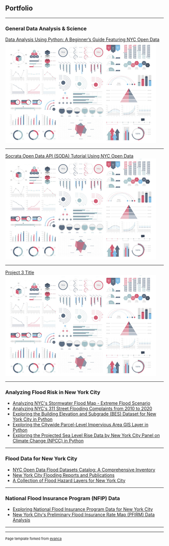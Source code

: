 ## Portfolio

---

### General Data Analysis & Science 

[Data Analysis Using Python: A Beginner’s Guide Featuring NYC Open Data](https://github.com/mebauer/data-analysis-using-python)
<img src="images/dummy_thumbnail.jpg?raw=true"/>

---
[Socrata Open Data API (SODA) Tutorial Using NYC Open Data](https://github.com/mebauer/sodapy-tutorial-nyc-opendata)
<img src="images/dummy_thumbnail.jpg?raw=true"/>

---
[Project 3 Title](http://example.com/)
<img src="images/dummy_thumbnail.jpg?raw=true"/>

---

### Analyzing Flood Risk in New York City

- [Analyzing NYC's Stormwater Flood Map - Extreme Flood Scenario](https://github.com/mebauer/stormwater-map-analysis-nyc)
- [Analyzing NYC's 311 Street Flooding Complaints from 2010 to 2020](https://github.com/mebauer/nyc-311-street-flooding)
- [Exploring the Building Elevation and Subgrade (BES) Dataset for New York City in Python](https://github.com/mebauer/building-elevation-subgrade-nyc)
- [Exploring the Citywide Parcel-Level Impervious Area GIS Layer in Python](https://github.com/mebauer/parcel-impervious-area-nyc)
- [Exploring the Projected Sea Level Rise Data by New York City Panel on Climate Change (NPCC) in Python](https://github.com/mebauer/projected-sea-level-rise-nyc)

---

### Flood Data for New York City

- [NYC Open Data Flood Datasets Catalog: A Comprehensive Inventory](https://github.com/mebauer/nyc-flood-data)
- [New York City Flooding Reports and Publications](https://github.com/mebauer/nyc-flood-reports)
- [A Collection of Flood Hazard Layers for New York City](https://github.com/mebauer/nyc-flood-layers)

---

### National Flood Insurance Program (NFIP) Data

- [Exploring National Flood Insurance Program Data for New York City](https://github.com/mebauer/fema-nfip-nyc)
- [New York City's Preliminary Flood Insurance Rate Map (PFIRM) Data Analysis](https://github.com/mebauer/nyc-floodzone-analysis)

---




---
<p style="font-size:11px">Page template forked from <a href="https://github.com/evanca/quick-portfolio">evanca</a></p>
<!-- Remove above link if you don't want to attibute -->
